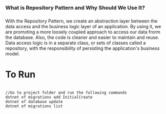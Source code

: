 ﻿<h3>What is Repository Pattern and Why Should We Use It?</h3>
<p></p>


<h3></h3>
<p>With the Repository Pattern, we create an abstraction layer between the data access and the business logic layer of an application. By using it, we are promoting a more loosely coupled approach to access our data frorm the database. Also, the code is cleaner and easier to maintain and reuse. Data access logic is in a separate class, or sets of classes called a repository, with the responsibility of persisting the application's business model.</p>

<h3></h3>
<p></p>

<h3></h3>
<p></p>

<h3></h3>
<p></p>

<h3></h3>
<p></p>

<h3></h3>
<p></p>

<h3></h3>
<p></p>

# To Run

```

//Go to project folder and run the following commands
dotnet ef migrations add InitialCreate
dotnet ef database update
dotnet ef migrations list

```